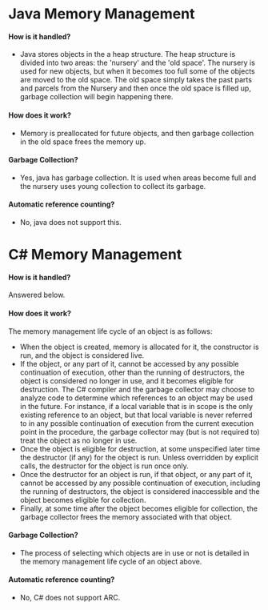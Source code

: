 # Java Memory Management
#### How is it handled?
* Java stores objects in the a heap structure. The heap structure is divided into two areas: the 'nursery' and the 'old space'. The nursery is used for new objects, but when it becomes too full some of the objects are moved to the old space. The old space simply takes the past parts and parcels from the Nursery and then once the old space is filled up, garbage collection will begin happening there.
#### How does it work?
* Memory is preallocated for future objects, and then garbage collection in the old space frees the memory up.
#### Garbage Collection?
* Yes, java has garbage collection. It is used when areas become full and the nursery uses young collection to collect its garbage.
#### Automatic reference counting?
* No, java does not support this.

# C# Memory Management
#### How is it handled?
Answered below.
#### How does it work?
The memory management life cycle of an object is as follows:
* When the object is created, memory is allocated for it, the constructor is run, and the object is considered live.
* If the object, or any part of it, cannot be accessed by any possible continuation of execution, other than the running of destructors, the object is considered no longer in use, and it becomes eligible for destruction. The C# compiler and the garbage collector may choose to analyze code to determine which references to an object may be used in the future. For instance, if a local variable that is in scope is the only existing reference to an object, but that local variable is never referred to in any possible continuation of execution from the current execution point in the procedure, the garbage collector may (but is not required to) treat the object as no longer in use.
* Once the object is eligible for destruction, at some unspecified later time the destructor (if any) for the object is run. Unless overridden by explicit calls, the destructor for the object is run once only.
* Once the destructor for an object is run, if that object, or any part of it, cannot be accessed by any possible continuation of execution, including the running of destructors, the object is considered inaccessible and the object becomes eligible for collection.
* Finally, at some time after the object becomes eligible for collection, the garbage collector frees the memory associated with that object.
#### Garbage Collection?
* The process of selecting which objects are in use or not is detailed in the memory management life cycle of an object above.
#### Automatic reference counting?
* No, C# does not support ARC.
